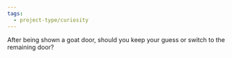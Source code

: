 ```yaml
---
tags:
  - project-type/curiosity
---
```


After being shown a goat door, should you keep your guess or switch to the remaining door?